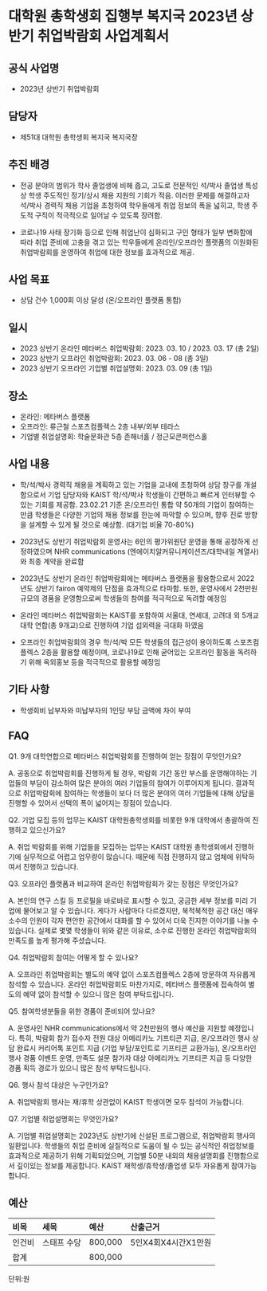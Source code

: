 대학원 총학생회 집행부 복지국 2023년 상반기 취업박람회 사업계획서
===

## 공식 사업명

- 2023년 상반기 취업박람회

## 담당자

- 제51대 대학원 총학생회 복지국 복지국장

## 추진 배경

- 전공 분야의 범위가 학사 졸업생에 비해 좁고, 고도로 전문적인 석/박사 졸업생 특성상 학생 주도적인 정기/상시 채용 지원의 기회가 적음. 이러한 문제를 해결하고자 석/박사 경력직 채용 기업을 초청하여 학우들에게 취업 정보의 폭을 넓히고, 학생 주도적 구직이 적극적으로 일어날 수 있도록 장려함. 

- 코로나19 사태 장기화 등으로 인해 취업난이 심화되고 구인 형태가 일부 변화함에 따라 취업 준비에 고충을 겪고 있는 학우들에게 온라인/오프라인 플랫폼의 이원화된 취업박람회를 운영하여 취업에 대한 정보를 효과적으로 제공.

## 사업 목표

- 상담 건수 1,000회 이상 달성 (온/오프라인 플랫폼 통합)

## 일시

- 2023 상반기 온라인 메타버스 취업박람회: 2023. 03. 10 / 2023. 03. 17 (총 2일) 
- 2023 상반기 오프라인 취업박람회: 2023. 03. 06 - 08 (총 3일)
- 2023 상반기 오프라인 기업별 취업설명회: 2023. 03. 09 (총 1일)

## 장소

- 온라인: 메타버스 플랫폼 
- 오프라인: 류근철 스포츠컴플렉스 2층 내부/외부 테라스
- 기업별 취업설명회: 학술문화관 5층 존해너홀 / 정근모콘퍼런스홀

## 사업 내용

- 학/석/박사 경력직 채용을 계획하고 있는 기업을 교내에 초청하여 상담 창구를 개설함으로서 기업 담당자와 KAIST 학/석/박사 학생들이 간편하고 빠르게 인터뷰할 수 있는 기회를 제공함. 23.02.21 기준 온/오프라인 통합 약 50개의 기업이 참여하는 만큼 학생들은 다양한 기업의 채용 정보를 한눈에 파악할 수 있으며, 향후 진로 방향을 설계할 수 있게 될 것으로 예상함. (대기업 비율 70-80%) 

- 2023년도 상반기 취업박람회 운영사는 6인의 평가위원단 운영을 통해 공정하게 선정하였으며 NHR communications (엔에이치알커뮤니케이션즈/대학내일 계열사)와 최종 계약을 완료함 

- 2023년도 상반기 온라인 취업박람회에는 메타버스 플랫폼을 활용함으로서 2022년도 상반기 fairon 예약제의 단점을 효과적으로 타파함. 또한, 운영사에서 2천만원 규모의 경품을 운영함으로써 학생들의 참여를 적극적으로 독려할 예정임 

- 온라인 메타버스 취업박람회는 KAIST를 포함하여 서울대, 연세대, 고려대 외 5개교 대학 연합(총 9개교)으로 진행하여 기업 섭외력을 극대화 하였음

- 오프라인 취업박람회의 경우 학/석/박 모든 학생들의 접근성이 용이하도록 스포츠컴플렉스 2층을 활용할 예정이며, 코로나19로 인해 굳어있는 오프라인 활동을 독려하기 위해 옥외홍보 등을 적극적으로 활용할 예정임

## 기타 사항

- 학생회비 납부자와 미납부자의 1인당 부담 금액에 차이 부여

## FAQ

Q1. 9개 대학연합으로 메타버스 취업박람회를 진행하여 얻는 장점이 무엇인가요?

A. 공동으로 취업박람회를 진행하게 될 경우, 박람회 기간 동안 부스를 운영해야하는 기업들의 부담이 감소하여 많은 분야의 여러 기업들의 참여가 이루어지게 됩니다. 결과적으로 취업박람회에 참여하는 학생들이 보다 더 많은 분야의 여러 기업들에 대해 상담을 진행할 수 있어서 선택의 폭이 넓어지는 장점이 있습니다.

Q2. 기업 모집 등의 업무는 KAIST 대학원총학생회를 비롯한 9개 대학에서 총괄하여 진행하고 있으신가요?

A. 취업 박람회를 위해 기업들을 모집하는 업무는 KAIST 대학원 총학생회에서 진행하기에 실무적으로 어렵고 업무량이 많습니다. 때문에 직접 진행하지 않고 업체에 위탁하여서 진행하고 있습니다.

Q3. 오프라인 플랫폼과 비교하여 온라인 취업박람회가 갖는 장점은 무엇인가요?

A. 본인의 연구 스킬 등 프로필을 바로바로 표시할 수 있고, 궁금한 세부 정보를 미리 기업에 물어보고 알 수 있습니다. 게다가 사람마다 다르겠지만, 북적북적한 공간 대신 매우 소수의 인원이 각자 편안한 공간에서 대화를 할 수 있어서 더욱 진지한 이야기를 나눌 수 있습니다. 실제로 몇몇 학생들이 위와 같은 이유로, 소수로 진행한 온라인 취업박람회의 만족도를 높게 평가해 주셨습니다.

Q4. 취업박람회 참여는 어떻게 할 수 있나요?

A. 오프라인 취업박람회는 별도의 예약 없이 스포츠컴플렉스 2층에 방문하여 자유롭게 참석할 수 있습니다. 온라인 취업박람회도 마찬가지로, 메타버스 플랫폼에 접속하여 별도의 예약 없이 참석할 수 있으니 많은 참여 부탁드립니다.

Q5. 참여학생분들을 위한 경품이 준비되어 있나요?

A. 운영사인 NHR communications에서 약 2천만원의 행사 예산을 지원할 예정입니다. 특히, 박람회 참가 접수자 전원 대상 아메리카노 기프티콘 지급, 온/오프라인 행사 상담 완료시 커리어톡 포인트 지급 (기업 부담/포인트로 기프티콘 교환가능), 온/오프라인 행사 경품 이벤트 운영, 만족도 설문 참가자 대상 아메리카노 기프티콘 지급 등 다양한 경품 획득 경로가 있으니 많은 참석 부탁드립니다.

Q6. 행사 참석 대상은 누구인가요?

A. 취업박람회 행사는 재/휴학 상관없이 KAIST 학생이면 모두 참석이 가능합니다.

Q7. 기업별 취업설명회는 무엇인가요?

A. 기업별 취업설명회는 2023년도 상반기에 신설된 프로그램으로, 취업박람회 행사의 일환입니다. 학생들의 취업 준비에 실질적으로 도움이 될 수 있는 공식적인 취업정보를 효과적으로 제공하기 위해 기획되었으며, 기업별 50분 내외의 채용설명회를 진행함으로서 깊이있는 정보를 제공합니다. KAIST 재학생/휴학생/졸업생 모두 자유롭게 참여가능합니다. 

## 예산
| 비목     | 세목          | 예산      | 산출근거   |
|:---------|:--------------|:----------|:-----------|
| 인건비 | 스태프 수당 | 800,000 | 5인X4회X4시간X1만원 |
| 합계     |               | 800,000 |            |

단위:원
